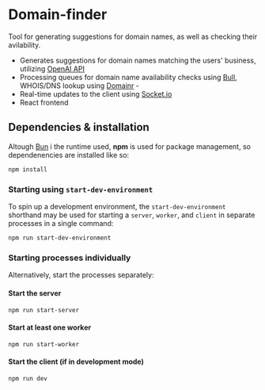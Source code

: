 # Domain-finder

Tool for generating suggestions for domain names, as well as checking their avilability.

- Generates suggestions for domain names matching the users' business, utilizing [OpenAI API]
- Processing queues for domain name availability checks using [Bull], WHOIS/DNS lookup using [Domainr] -
- Real-time updates to the client using [Socket.io]
- React frontend

## Dependencies & installation

Altough [Bun] i the runtime used, **npm** is used for package management, so dependenencies are installed like so:

```
npm install
```

### Starting using `start-dev-environment`

To spin up a development environment, the `start-dev-environment` shorthand may be used for starting a `server`, `worker`, and `client` in separate processes in a single command:

```
npm run start-dev-environment
```

### Starting processes individually

Alternatively, start the processes separately:

#### Start the server

```
npm run start-server
```

#### Start at least one worker

```
npm run start-worker
```

#### Start the client (if in development mode)

```
npm run dev
```

[Domainr]: https://domainr.com
[OpenAI API]: https://openai.com/api/
[Bull]: https://bullmq.io/
[Socket.io]: https://socket.io/
[Bun]: https://bun.sh/
